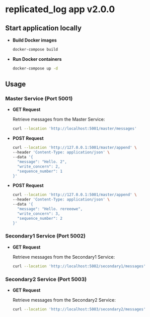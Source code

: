 # replicated_log app v2.0.0

## Start application locally

- **Build Docker images**

  ```bash
  docker-compose build

- **Run Docker containers**

  ```bash
  docker-compose up -d

## Usage

### Master Service (Port 5001)

- **GET Request**

  Retrieve messages from the Master Service:

  ```bash
  curl --location 'http://localhost:5001/master/messages'

- **POST Request**

  ```bash
  curl --location 'http://127.0.0.1:5001/master/append' \
  --header 'Content-Type: application/json' \
  --data '{
    "message": "Hello. 2",
    "write_concern": 2,
    "sequence_number": 1
  }'


- **POST Request**

  ```bash
  curl --location 'http://127.0.0.1:5001/master/append' \
  --header 'Content-Type: application/json' \
  --data '{
    "message": "Hello. rereeewe",
    "write_concern": 3,
    "sequence_number": 2
  }'

### Secondary1 Service (Port 5002)

- **GET Request**

  Retrieve messages from the Secondary1 Service:

  ```bash
  curl --location 'http://localhost:5002/secondary1/messages'

### Secondary2 Service (Port 5003)

- **GET Request**

  Retrieve messages from the Secondary2 Service:

  ```bash
  curl --location 'http://localhost:5003/secondary2/messages'